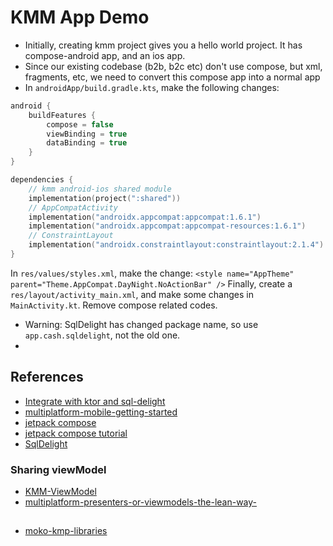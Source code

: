 # KMM App Demo

* Initially, creating kmm project gives you a hello world project. It has compose-android app, and an ios app.
* Since our existing codebase (b2b, b2c etc) don't use compose, but xml, fragments, etc, we need to  convert this compose app into a normal app
* In `androidApp/build.gradle.kts`, make the following changes:
```kotlin
android {
    buildFeatures {
        compose = false
        viewBinding = true
        dataBinding = true
    }
}

dependencies {
    // kmm android-ios shared module
    implementation(project(":shared"))
    // AppCompatActivity
    implementation("androidx.appcompat:appcompat:1.6.1")
    implementation("androidx.appcompat:appcompat-resources:1.6.1")
    // ConstraintLayout
    implementation("androidx.constraintlayout:constraintlayout:2.1.4")
}
```
In `res/values/styles.xml`, make the change: `<style name="AppTheme" parent="Theme.AppCompat.DayNight.NoActionBar" />`
Finally, create a `res/layout/activity_main.xml`, and make some changes in `MainActivity.kt`. Remove compose related codes.

* Warning: SqlDelight has changed package name, so use `app.cash.sqldelight`, not the old one.
* 

## References
* [Integrate with ktor and sql-delight](https://kotlinlang.org/docs/multiplatform-mobile-ktor-sqldelight.html#add-dependencies-to-the-multiplatform-library)
* [multiplatform-mobile-getting-started](https://kotlinlang.org/docs/multiplatform-mobile-getting-started.html)
* [jetpack compose](https://developer.android.com/jetpack/compose/setup)
* [jetpack compose tutorial](https://developer.android.com/jetpack/compose/tutorial)
* [SqlDelight](https://cashapp.github.io/sqldelight/2.0.0/android_sqlite/)
### Sharing viewModel
* [KMM-ViewModel](https://github.com/rickclephas/KMM-ViewModel)
* [multiplatform-presenters-or-viewmodels-the-lean-way-](https://proandroiddev.com/multiplatform-presenters-or-viewmodels-the-lean-way-cbb763c803af)
## 
* [moko-kmp-libraries](https://moko.icerock.dev/)
